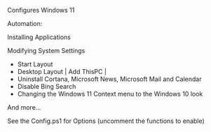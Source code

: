 Configures Windows 11

Automation:

Installing Applications

Modifying System Settings
 - Start Layout
 - Desktop Layout | Add ThisPC | 
 - Uninstall Cortana, Microsoft News, Microsoft Mail and Calendar
 - Disable Bing Search
 - Changing the Windows 11 Context menu to the Windows 10 look

And more...

See the Config.ps1 for Options (uncomment the functions to enable)
